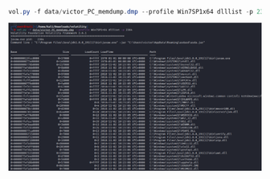 ```java
vol.py -f data/victor_PC_memdump.dmp --profile Win7SP1x64 dlllist -p 2364
```
![image.png](./images/20231018_0004314306.png)

